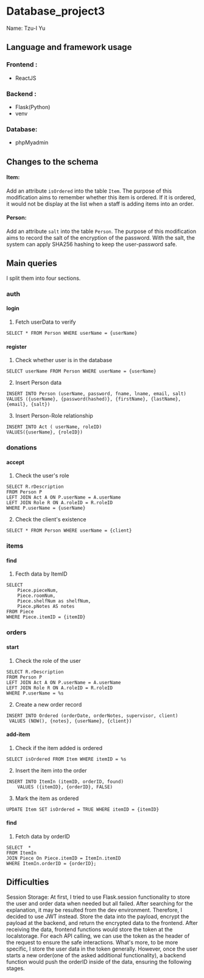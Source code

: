 # Database_project3

Name: Tzu-I Yu

## Language and framework usage

### Frontend :

- ReactJS

### Backend :

- Flask(Python)
- venv

### Database:

- phpMyadmin

## Changes to the schema

#### Item:

Add an attribute `isOrdered` into the table `Item`. The purpose of this modification aims to remember whether this item is ordered. If it is ordered, it would not be display at the list when a staff is adding items into an order.

#### Person:

Add an attribute `salt` into the table `Person`. The purpose of this modification aims to record the salt of the encryption of the password. With the salt, the system can apply SHA256 hashing to keep the user-password safe.

## Main queries

I split them into four sections.

### auth

#### login

1. Fetch userData to verify

```
SELECT * FROM Person WHERE userName = {userName}
```

#### register

1. Check whether user is in the database

```
SELECT userName FROM Person WHERE userName = {userName}
```

2. Insert Person data

```
INSERT INTO Person (userName, password, fname, lname, email, salt)
VALUES ({userName}, {password(hashed)}, {firstName}, {lastName}, {email}, {salt})
```

3. Insert Person-Role relationship

```
INSERT INTO Act ( userName, roleID)
VALUES({userName}, {roleID})
```

### donations

#### accept

1. Check the user's role

```
SELECT R.rDescription
FROM Person P
LEFT JOIN Act A ON P.userName = A.userName
LEFT JOIN Role R ON A.roleID = R.roleID
WHERE P.userName = {userName}
```

2. Check the client's existence

```
SELECT * FROM Person WHERE userName = {client}
```

### items

#### find

1. Fecth data by ItemID

```
SELECT
    Piece.pieceNum,
    Piece.roomNum,
    Piece.shelfNum as shelfNum,
    Piece.pNotes AS notes
FROM Piece
WHERE Piece.itemID = {itemID}
```

### orders

#### start

1. Check the role of the user

```
SELECT R.rDescription
FROM Person P
LEFT JOIN Act A ON P.userName = A.userName
LEFT JOIN Role R ON A.roleID = R.roleID
WHERE P.userName = %s
```

2. Create a new order record

```
INSERT INTO Ordered (orderDate, orderNotes, supervisor, client)
 VALUES (NOW(), {notes}, {userName}, {client})
```

#### add-item

1. Check if the item added is ordered

```
SELECT isOrdered FROM Item WHERE itemID = %s
```

2. Insert the item into the order

```
INSERT INTO ItemIn (itemID, orderID, found)
    VALUES ({itemID}, {orderID}, FALSE)
```

3. Mark the item as ordered

```
UPDATE Item SET isOrdered = TRUE WHERE itemID = {itemID}
```

#### find

1. Fetch data by orderID

```
SELECT  *
FROM ItemIn
JOIN Piece On Piece.itemID = ItemIn.itemID
WHERE ItemIn.orderID = {orderID};
```

## Difficulties

Session Storage:
At first, I tried to use Flask.session functionality to store the user and order data when needed but all failed. After searching for the explanation, it may be resulted from the dev environment. Therefore, I decided to use JWT instead. Store the data into the payload, encrypt the payload at the backend, and return the encrypted data to the frontend. After receiving the data, frontend functions would store the token at the localstorage. For each API calling, we can use the token as the header of the request to ensure the safe interactions. What's more, to be more specific, I store the user data in the token generally. However, once the user starts a new order(one of the asked additional functionality), a backend function would push the orderID inside of the data, ensuring the following stages.
